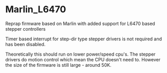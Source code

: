 Marlin_L6470
============

Reprap firmware based on Marlin with added support for L6470 based stepper controllers 

Timer based interrupt for step-dir type stepper drivers is not required and has been disabled.

Theoretically this should run on lower power/speed cpu's. The stepper drivers do motion control which mean the CPU doesn't need to.
However the size of the firmware is still large - around 50K.
